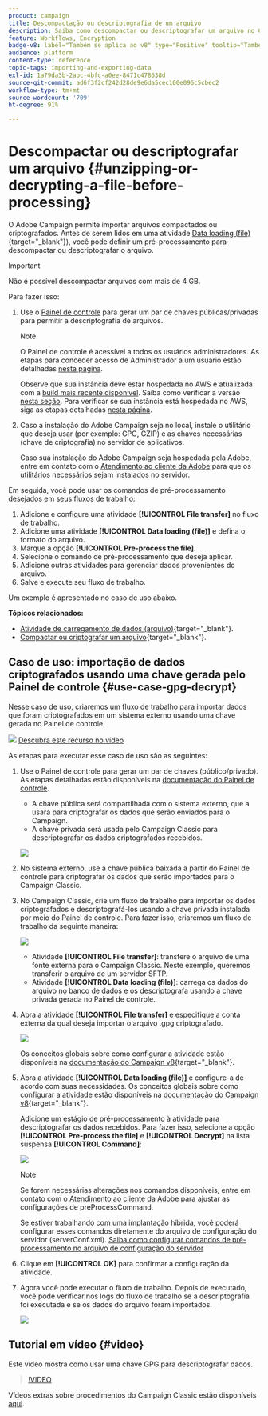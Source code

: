 ```yaml
---
product: campaign
title: Descompactação ou descriptografia de um arquivo
description: Saiba como descompactar ou descriptografar um arquivo no Campaign antes do processamento
feature: Workflows, Encryption
badge-v8: label="Também se aplica ao v8" type="Positive" tooltip="Também se aplica ao Campaign v8"
audience: platform
content-type: reference
topic-tags: importing-and-exporting-data
exl-id: 1a79da3b-2abc-4bfc-a0ee-8471c478638d
source-git-commit: ad6f3f2cf242d28de9e6da5cec100e096c5cbec2
workflow-type: tm+mt
source-wordcount: '709'
ht-degree: 91%

---
```



# Descompactar ou descriptografar um arquivo {#unzipping-or-decrypting-a-file-before-processing}

O Adobe Campaign permite importar arquivos compactados ou criptografados. Antes de serem lidos em uma atividade [Data loading (file)](https://experienceleague.adobe.com/docs/campaign/automation/workflows/wf-activities/action-activities/data-loading-file.html?lang=pt-BR){target="_blank"}), você pode definir um pré-processamento para descompactar ou descriptografar o arquivo.

>[!IMPORTANT]
>
>Não é possível descompactar arquivos com mais de 4 GB.

Para fazer isso:

1. Use o [Painel de controle](https://experienceleague.adobe.com/docs/control-panel/using/instances-settings/gpg-keys-management.html?lang=pt-BR#decrypting-data) para gerar um par de chaves públicas/privadas para permitir a descriptografia de arquivos.

   >[!NOTE]
   >
   >O Painel de controle é acessível a todos os usuários administradores. As etapas para conceder acesso de Administrador a um usuário estão detalhadas [nesta página](https://experienceleague.adobe.com/docs/control-panel/using/discover-control-panel/managing-permissions.html?lang=pt-BR#discover-control-panel).
   >
   >Observe que sua instância deve estar hospedada no AWS e atualizada com a [build mais recente disponível](../../rn/using/rn-overview.md). Saiba como verificar a versão [nesta seção](../../platform/using/launching-adobe-campaign.md#getting-your-campaign-version). Para verificar se sua instância está hospedada no AWS, siga as etapas detalhadas [nesta página](https://experienceleague.adobe.com/docs/control-panel/using/faq.html?lang=pt-BR).

1. Caso a instalação do Adobe Campaign seja no local, instale o utilitário que deseja usar (por exemplo: GPG, GZIP) e as chaves necessárias (chave de criptografia) no servidor de aplicativos.

   Caso sua instalação do Adobe Campaign seja hospedada pela Adobe, entre em contato com o [Atendimento ao cliente da Adobe](https://helpx.adobe.com/br/enterprise/admin-guide.html/enterprise/using/support-for-experience-cloud.ug.html) para que os utilitários necessários sejam instalados no servidor.

Em seguida, você pode usar os comandos de pré-processamento desejados em seus fluxos de trabalho:

1. Adicione e configure uma atividade **[!UICONTROL File transfer]** no fluxo de trabalho.
1. Adicione uma atividade **[!UICONTROL Data loading (file)]** e defina o formato do arquivo.
1. Marque a opção **[!UICONTROL Pre-process the file]**.
1. Selecione o comando de pré-processamento que deseja aplicar.
1. Adicione outras atividades para gerenciar dados provenientes do arquivo.
1. Salve e execute seu fluxo de trabalho.

Um exemplo é apresentado no caso de uso abaixo.

**Tópicos relacionados:**

* [Atividade de carregamento de dados (arquivo)](https://experienceleague.adobe.com/docs/campaign/automation/workflows/wf-activities/action-activities/data-loading-file.html?lang=pt-BR){target="_blank"}.
* [Compactar ou criptografar um arquivo](https://experienceleague.adobe.com/docs/campaign/automation/workflows/wf-activities/action-activities/extraction-file.html?lang=pt-BR){target="_blank"}.

## Caso de uso: importação de dados criptografados usando uma chave gerada pelo Painel de controle {#use-case-gpg-decrypt}

Nesse caso de uso, criaremos um fluxo de trabalho para importar dados que foram criptografados em um sistema externo usando uma chave gerada no Painel de controle.

![](assets/do-not-localize/how-to-video.png) [Descubra este recurso no vídeo](#video)

As etapas para executar esse caso de uso são as seguintes:

1. Use o Painel de controle para gerar um par de chaves (público/privado). As etapas detalhadas estão disponíveis na [documentação do Painel de controle](https://experienceleague.adobe.com/docs/control-panel/using/instances-settings/gpg-keys-management.html?lang=pt-BR#decrypting-data).

   * A chave pública será compartilhada com o sistema externo, que a usará para criptografar os dados que serão enviados para o Campaign.
   * A chave privada será usada pelo Campaign Classic para descriptografar os dados criptografados recebidos.

   ![](assets/gpg_generate.png)

1. No sistema externo, use a chave pública baixada a partir do Painel de controle para criptografar os dados que serão importados para o Campaign Classic.

1. No Campaign Classic, crie um fluxo de trabalho para importar os dados criptografados e descriptografá-los usando a chave privada instalada por meio do Painel de controle. Para fazer isso, criaremos um fluxo de trabalho da seguinte maneira:

   ![](assets/gpg_import_workflow.png)

   * Atividade **[!UICONTROL File transfer]**: transfere o arquivo de uma fonte externa para o Campaign Classic. Neste exemplo, queremos transferir o arquivo de um servidor SFTP.
   * Atividade **[!UICONTROL Data loading (file)]**: carrega os dados do arquivo no banco de dados e os descriptografa usando a chave privada gerada no Painel de controle.

1. Abra a atividade **[!UICONTROL File transfer]** e especifique a conta externa da qual deseja importar o arquivo .gpg criptografado.

   ![](assets/gpg_key_transfer.png)

   Os conceitos globais sobre como configurar a atividade estão disponíveis na [documentação do Campaign v8](https://experienceleague.adobe.com/docs/campaign/automation/workflows/wf-activities/event-activities/file-transfer.html?lang=pt-BR){target="_blank"}.


1. Abra a atividade **[!UICONTROL Data loading (file)]** e configure-a de acordo com suas necessidades. Os conceitos globais sobre como configurar a atividade estão disponíveis na [documentação do Campaign v8](https://experienceleague.adobe.com/docs/campaign/automation/workflows/wf-activities/action-activities/data-loading-file.html?lang=pt-BR){target="_blank"}.

   Adicione um estágio de pré-processamento à atividade para descriptografar os dados recebidos. Para fazer isso, selecione a opção **[!UICONTROL Pre-process the file]** e **[!UICONTROL Decrypt]** na lista suspensa **[!UICONTROL Command]**:

   ![](assets/gpg_load.png)

   >[!NOTE]
   >
   >Se forem necessárias alterações nos comandos disponíveis, entre em contato com o [Atendimento ao cliente da Adobe](https://helpx.adobe.com/br/enterprise/admin-guide.html/enterprise/using/support-for-experience-cloud.ug.html) para ajustar as configurações de preProcessCommand.
   >
   >Se estiver trabalhando com uma implantação híbrida, você poderá configurar esses comandos diretamente do arquivo de configuração do servidor (serverConf.xml). [Saiba como configurar comandos de pré-processamento no arquivo de configuração do servidor](../../installation/using/the-server-configuration-file.md#preprocesscommand)

1. Clique em **[!UICONTROL OK]** para confirmar a configuração da atividade.

1. Agora você pode executar o fluxo de trabalho. Depois de executado, você pode verificar nos logs do fluxo de trabalho se a descriptografia foi executada e se os dados do arquivo foram importados.

   ![](assets/gpg_run.png)

## Tutorial em vídeo {#video}

Este vídeo mostra como usar uma chave GPG para descriptografar dados.

>[!VIDEO](https://video.tv.adobe.com/v/36482?quality=12)

Vídeos extras sobre procedimentos do Campaign Classic estão disponíveis [aqui](https://experienceleague.adobe.com/docs/campaign-classic-learn/tutorials/overview.html?lang=pt-BR).
